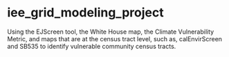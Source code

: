 # iee_grid_modeling_project
Using the EJScreen tool, the White House map, the Climate Vulnerability Metric, and maps that are at the census tract level, such as, calEnvirScreen and SB535 to identify vulnerable community census tracts. 
